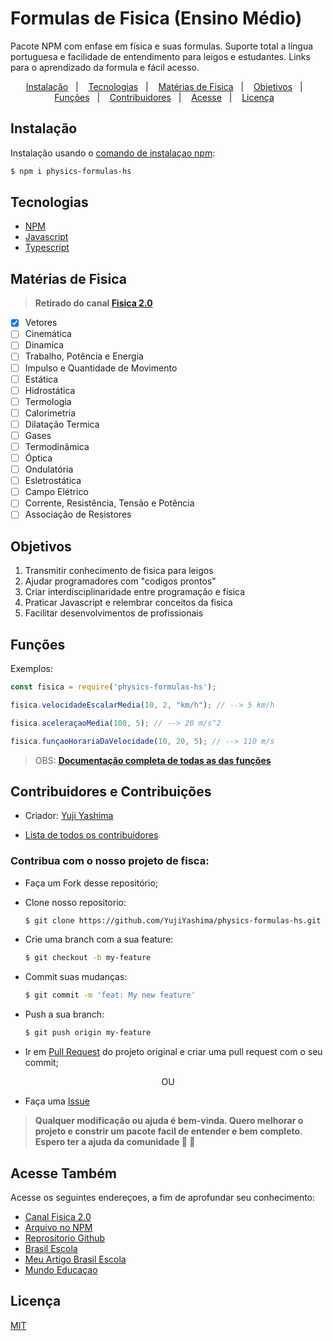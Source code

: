   # Formulas de Fisica (Ensino Médio)

  Pacote NPM com enfase em física e suas formulas. Suporte total a língua portuguesa e facilidade de entendimento para leigos e estudantes. Links para o aprendizado da formula e fácil acesso.

<p align="center">
  <a href="#instalacao">Instalação</a>&nbsp;&nbsp;&nbsp;|&nbsp;&nbsp;&nbsp;
  <a href="#tecnologias">Tecnologias</a>&nbsp;&nbsp;&nbsp;|&nbsp;&nbsp;&nbsp;
  <a href="#materias">Matérias de Fisica</a>&nbsp;&nbsp;&nbsp;|&nbsp;&nbsp;&nbsp;
  <a href="#obj">Objetivos</a>&nbsp;&nbsp;&nbsp;|&nbsp;&nbsp;&nbsp;
  <a href="#funcoes">Funções</a>&nbsp;&nbsp;&nbsp;|&nbsp;&nbsp;&nbsp;
  <a href="#contribuidores">Contribuidores</a>&nbsp;&nbsp;&nbsp;|&nbsp;&nbsp;&nbsp;
  <a href="#acesse">Acesse</a>&nbsp;&nbsp;&nbsp;|&nbsp;&nbsp;&nbsp;
  <a href="#licenca">Licença</a>&nbsp;&nbsp;&nbsp;
</p>


<h2 id="instalacao">Instalação</h2>

Instalação usando o 
[comando de instalaçao npm](https://docs.npmjs.com/getting-started/installing-npm-packages-locally):

```bash
$ npm i physics-formulas-hs
```

<h2 id="tecnologias">Tecnologias</h2>

* [NPM](https://docs.npmjs.com/)
* [Javascript](https://www.w3schools.com/js/default.asp) 
* [Typescript](https://www.typescriptlang.org/docs/)
  

<h2 id="materias">Matérias de Fisica</h2>

> **Retirado do canal [Fisica 2.0](https://www.youtube.com/channel/UC_e7B1w8T-4ZD-QtIVAO9pg)**

- [x] Vetores
- [ ] Cinemática
- [ ] Dinamica
- [ ] Trabalho, Potência e Energia
- [ ] Impulso e Quantidade de Movimento
- [ ] Estática
- [ ] Hidrostática
- [ ] Termologia
- [ ] Calorimetria
- [ ] Dilatação Termica
- [ ] Gases
- [ ] Termodinâmica
- [ ] Óptica
- [ ] Ondulatória
- [ ] Esletrostática
- [ ] Campo Elétrico
- [ ] Corrente, Resistência, Tensão e Potência
- [ ] Associação de Resistores

<h2 id="obj">Objetivos</h2>

1. Transmitir conhecimento de fisica para leigos
2. Ajudar programadores com "codigos prontos"
3. Criar interdisciplinaridade entre programação e física
4. Praticar Javascript e relembrar conceitos da fisica
5. Facilitar desenvolvimentos de profissionais

<h2 id="funcoes">Funções</h2>

Exemplos:

```js
const fisica = require('physics-formulas-hs');

fisica.velocidadeEscalarMedia(10, 2, "km/h"); // --> 5 km/h

fisica.aceleraçaoMedia(100, 5); // --> 20 m/s^2

fisica.funçaoHorariaDaVelocidade(10, 20, 5); // --> 110 m/s
```

> OBS: **[Documentação completa de todas as  das funções](https://github.com/YujiYashima/physics-formulas-hs/blob/main/docs/Geral.md)**

<h2 id="contribuidores">Contribuidores e Contribuições</h2>

- Criador: [Yuji Yashima](https://github.com/YujiYashima)

- [Lista de todos os contribuidores](https://github.com/YujiYashima/physics-formulas-hs/graphs/contributors)

### Contribua com o nosso projeto de fisca:

- Faça um Fork desse repositório;

- Clone nosso repositorio:
  ```bash
  $ git clone https://github.com/YujiYashima/physics-formulas-hs.git
  ```

- Crie uma branch com a sua feature:
  ```bash
  $ git checkout -b my-feature
  ```

- Commit suas mudanças:
  ```bash
  $ git commit -m 'feat: My new feature'
  ```

- Push a sua branch:
  ```bash
  $ git push origin my-feature
  ```

- Ir em [Pull Request](https://github.com/YujiYashima/physics-formulas-hs/pulls) do projeto original e criar uma pull request com o seu commit;

<p align="center">OU</p>

- Faça uma [Issue](https://github.com/YujiYashima/physics-formulas-hs/issues) 

> **Qualquer modificação ou ajuda é bem-vinda. Quero melhorar o projeto e constrir um pacote facil de entender e bem completo. Espero ter a ajuda da comunidade :blue_heart: :blue_heart:**

<h2 id="acesse">Acesse Também</h2>

Acesse os seguintes endereçoes, a fim de aprofundar seu conhecimento:

- [Canal Fisica 2.0](https://www.youtube.com/channel/UC_e7B1w8T-4ZD-QtIVAO9pg)
- [Arquivo no NPM](https://www.npmjs.com/package/physics-formulas-hs)
- [Reprositorio Github](https://github.com/YujiYashima/physics-formulas-hs)
- [Brasil Escola](https://brasilescola.uol.com.br/)
- [Meu Artigo Brasil Escola](https://meuartigo.brasilescola.uol.com.br/)
- [Mundo Educaçao](https://mundoeducacao.uol.com.br/)

<h2 id="licenca">Licença</h2>

[MIT](https://github.com/YujiYashima/physics-formulas-hs/blob/main/LICENSE)